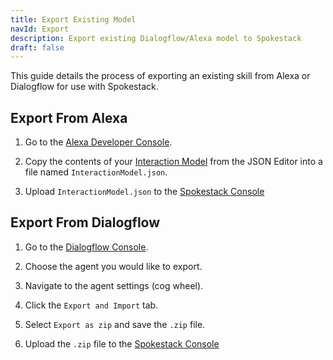 ```yaml
---
title: Export Existing Model
navId: Export
description: Export existing Dialogflow/Alexa model to Spokestack
draft: false
---
```


This guide details the process of exporting an existing skill from Alexa or Dialogflow for use with Spokestack.

## Export From Alexa

1. Go to the [Alexa Developer Console](https://developer.amazon.com/en-US/docs/alexa/devconsole/about-the-developer-console.html).

2. Copy the contents of your [Interaction Model](https://developer.amazon.com/en-US/docs/alexa/custom-skills/create-the-interaction-model-for-your-skill.html) from the JSON Editor into a file named `InteractionModel.json`.

3. Upload `InteractionModel.json` to the [Spokestack Console](https://spokestack.io/account/services/nlu)

## Export From Dialogflow

1. Go to the [Dialogflow Console](https://dialogflow.cloud.google.com/).

2. Choose the agent you would like to export.

3. Navigate to the agent settings (cog wheel).

4. Click the `Export and Import` tab.

5. Select `Export as zip` and save the `.zip` file.

6. Upload the `.zip` file to the [Spokestack Console](https://spokestack.io/account/services/nlu)
